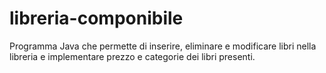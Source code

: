 # libreria-componibile
Programma Java che permette di inserire, eliminare e modificare libri nella libreria e implementare prezzo e categorie dei libri presenti.
